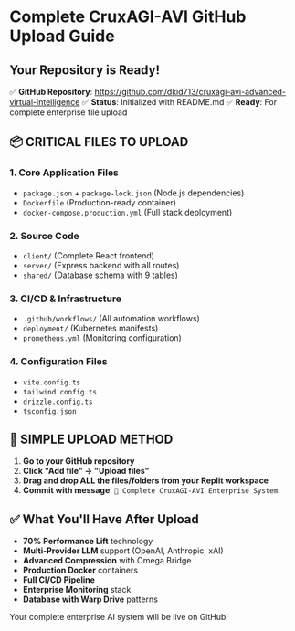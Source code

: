 #  Complete CruxAGI-AVI GitHub Upload Guide

## Your Repository is Ready!
✅ **GitHub Repository**: https://github.com/dkid713/cruxagi-avi-advanced-virtual-intelligence
✅ **Status**: Initialized with README.md
✅ **Ready**: For complete enterprise file upload

## 📦 CRITICAL FILES TO UPLOAD

### 1. Core Application Files
- `package.json` + `package-lock.json` (Node.js dependencies)
- `Dockerfile` (Production-ready container)
- `docker-compose.production.yml` (Full stack deployment)

### 2. Source Code
- `client/` (Complete React frontend)
- `server/` (Express backend with all routes)
- `shared/` (Database schema with 9 tables)

### 3. CI/CD & Infrastructure  
- `.github/workflows/` (All automation workflows)
- `deployment/` (Kubernetes manifests)
- `prometheus.yml` (Monitoring configuration)

### 4. Configuration Files
- `vite.config.ts`
- `tailwind.config.ts` 
- `drizzle.config.ts`
- `tsconfig.json`

## 🎯 SIMPLE UPLOAD METHOD

1. **Go to your GitHub repository**
2. **Click "Add file" → "Upload files"**
3. **Drag and drop ALL the files/folders from your Replit workspace**
4. **Commit with message**: `🚀 Complete CruxAGI-AVI Enterprise System`

## ✅ What You'll Have After Upload

- **70% Performance Lift** technology
- **Multi-Provider LLM** support (OpenAI, Anthropic, xAI)
- **Advanced Compression** with Omega Bridge
- **Production Docker** containers
- **Full CI/CD Pipeline** 
- **Enterprise Monitoring** stack
- **Database with Warp Drive** patterns

Your complete enterprise AI system will be live on GitHub!
